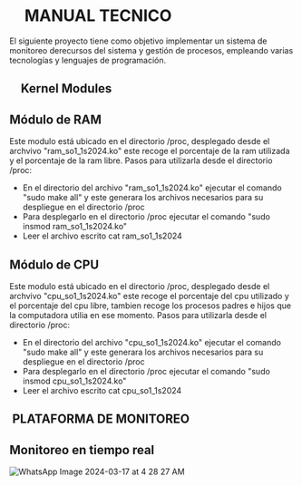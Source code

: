 # ‎ ‎ ‎ ‎ ‎ ‎ ‎ ‎ ‎ ‎ ‎ ‎ ‎ ‎ ‎ ‎ ‎ ‎ ‎ ‎ ‎ ‎ ‎ ‎ ‎ ‎ ‎ ‎ ‎ ‎ ‎ ‎ ‎ ‎ ‎ ‎ ‎ ‎ ‎ ‎ ‎ ‎ ‎ ‎ ‎ MANUAL TECNICO

El siguiente proyecto tiene como objetivo implementar un sistema de monitoreo derecursos del sistema y gestión de procesos, empleando varias tecnologías y lenguajes de programación.

## ‎ ‎ ‎ ‎ ‎ ‎ ‎ ‎ ‎ ‎ ‎ ‎ ‎ ‎ ‎ ‎ ‎ ‎ ‎ ‎ ‎ ‎ ‎ ‎ ‎ ‎ ‎ ‎ ‎ ‎ ‎ ‎ ‎ ‎ ‎ ‎ ‎ ‎ ‎ ‎ ‎ ‎ ‎ ‎ ‎ Kernel Modules

## Módulo de RAM
Este modulo está ubicado en el directorio /proc, desplegado desde el archvivo "ram_so1_1s2024.ko" este recoge el porcentaje de la ram utilizada y el porcentaje de la ram libre.
Pasos para utilizarla desde el directorio /proc:
- En el directorio del archivo "ram_so1_1s2024.ko" ejecutar el comando "sudo make all" y este generara los archivos necesarios para su despliegue en el directorio /proc
- Para desplegarlo en el directorio /proc ejecutar el comando "sudo insmod ram_so1_1s2024.ko"
- Leer el archivo escrito cat ram_so1_1s2024

## Módulo de CPU
Este modulo está ubicado en el directorio /proc, desplegado desde el archvivo "cpu_so1_1s2024.ko" este recoge el porcentaje del cpu utilizado y el porcentaje del cpu libre, tambien recoge los procesos padres e hijos que la computadora utilia en ese momento.
Pasos para utilizarla desde el directorio /proc:
- En el directorio del archivo "cpu_so1_1s2024.ko" ejecutar el comando "sudo make all" y este generara los archivos necesarios para su despliegue en el directorio /proc
- Para desplegarlo en el directorio /proc ejecutar el comando "sudo insmod cpu_so1_1s2024.ko"
- Leer el archivo escrito cat cpu_so1_1s2024

## ‎ ‎ ‎ ‎ ‎ ‎ ‎ ‎ ‎ ‎ ‎ ‎ ‎ ‎ ‎ ‎ ‎ ‎ ‎ ‎ ‎ ‎ ‎ ‎ ‎ ‎ ‎ ‎ ‎ ‎ ‎ ‎ ‎ ‎ ‎ ‎ ‎ ‎ ‎ ‎ ‎ ‎ ‎ ‎ ‎ PLATAFORMA DE MONITOREO 
## Monitoreo en tiempo real
![WhatsApp Image 2024-03-17 at 4 28 27 AM](https://github.com/Cris1928/SO1_1S2024_202107190/assets/98928867/973c43d9-1fde-4ef8-b3a3-b4a22fa54710)
